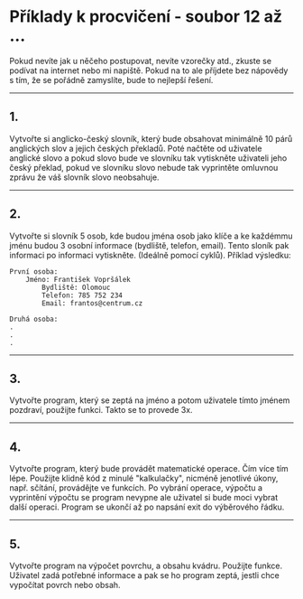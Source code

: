 # Příklady k procvičení - soubor 12 až ...

Pokud nevíte jak u něčeho postupovat, nevíte vzorečky atd., zkuste se podívat na internet nebo mi napiště. 
Pokud na to ale příjdete bez nápovědy s tím, že se pořádně zamyslíte, bude to
nejlepší řešení.
___
## 1.
Vytvořte si anglicko-český slovník, který bude obsahovat minimálně 10 párů anglických slov a jejich českých překladů. Poté načtěte od uživatele anglické slovo a pokud slovo bude ve slovníku tak vytiskněte uživateli jeho český překlad, pokud ve slovníku slovo nebude tak vyprintěte omluvnou zprávu že váš slovník slovo neobsahuje.
___
## 2.
Vytvořte si slovník 5 osob, kde budou jména osob jako klíče a ke každémmu jménu budou 3 osobní informace (bydliště, telefon, email). Tento sloník pak informaci po informaci vytiskněte. (Ideálně pomocí cyklů). Příklad výsledku: 
```
První osoba: 
    Jméno: František Vopršálek
        Bydliště: Olomouc
        Telefon: 785 752 234
        Email: frantos@centrum.cz
        
Druhá osoba:
.
.
.        
```
___

## 3.
Vytvořte program, který se zeptá na jméno a potom uživatele tímto jménem pozdraví, použijte funkci. Takto se to provede 3x. 

___ 
## 4.
Vytvořte program, který bude provádět matematické operace. Čím více tím lépe. Použijte klidně kód z minulé "kalkulačky", nicméně jenotlivé úkony, např. sčítání, provádějte ve funkcích. Po vybrání operace, výpočtu a vyprintění výpočtu se program nevypne ale uživatel si bude moci vybrat další operaci. Program se ukončí až po napsání exit do výběrového řádku.

___
## 5.
Vytvořte program na výpočet povrchu, a obsahu kvádru. Použijte funkce. Uživatel zadá potřebné informace a pak se ho program zeptá, jestli chce vypočítat povrch nebo obsah.